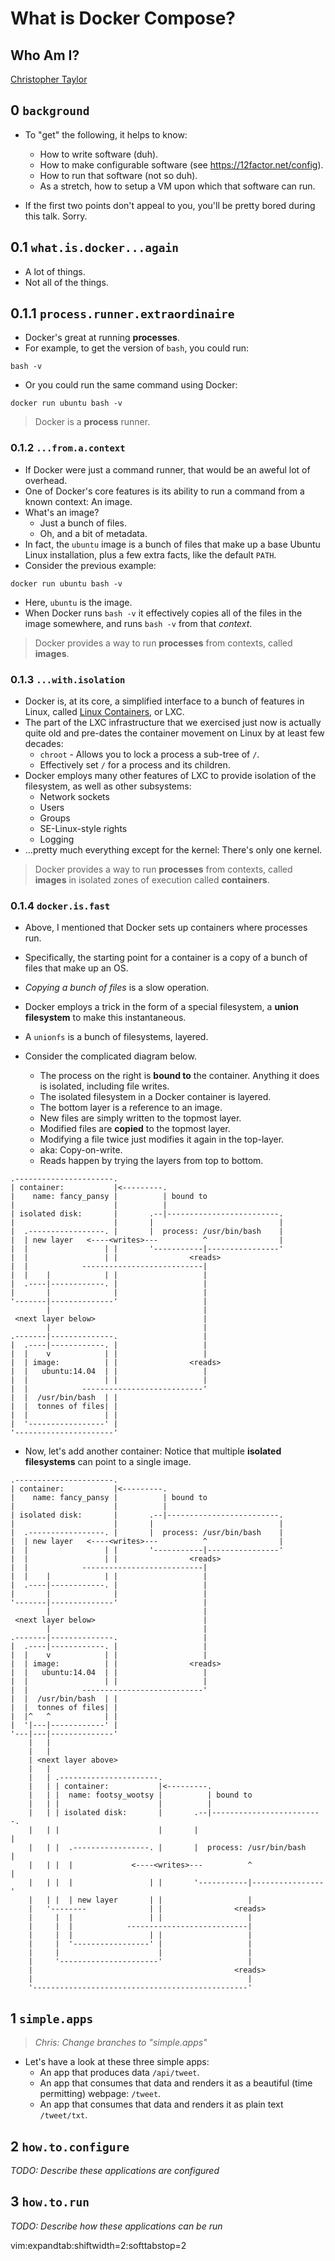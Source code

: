 # What is Docker Compose?

## Who Am I?

[Christopher Taylor](https://twitter.com/ctttttttttt)


## 0 `background`

- To "get" the following, it helps to know:
  - How to write software (duh).
  - How to make configurable software (see https://12factor.net/config).
  - How to run that software (not so duh).
  - As a stretch, how to setup a VM upon which that software can run.

- If the first two points don't appeal to you, you'll be pretty bored during this talk.  Sorry.

## 0.1 `what.is.docker...again`

- A lot of things.
- Not all of the things.


## 0.1.1 `process.runner.extraordinaire`

- Docker's great at running **processes**.
- For example, to get the version of `bash`, you could run:

```
bash -v
```

- Or you could run the same command using Docker:

```
docker run ubuntu bash -v
```

> Docker is a **process** runner.


### 0.1.2 `...from.a.context`

- If Docker were just a command runner, that would be an aweful lot of overhead.
- One of Docker's core features is its ability to run a command from a known context: An image.
- What's an image?
  - Just a bunch of files.
  - Oh, and a bit of metadata.
- In fact, the `ubuntu` image is a bunch of files that make up a base Ubuntu Linux installation, plus a few extra facts, like the default `PATH`.
- Consider the previous example:

```
docker run ubuntu bash -v
```

- Here, `ubuntu` is the image.
- When Docker runs `bash -v` it effectively copies all of the files in the image somewhere, and runs `bash -v` from that _context_.

> Docker provides a way to run **processes** from contexts, called **images**.


### 0.1.3 `...with.isolation`

- Docker is, at its core, a simplified interface to a bunch of features in Linux, called [Linux Containers](https://linuxcontainers.org), or LXC.
- The part of the LXC infrastructure that we exercised just now is actually quite old and pre-dates the container movement on Linux by at least few decades:
  - `chroot` - Allows you to lock a process a sub-tree of `/`.
  - Effectively set `/` for a process and its children.
- Docker employs many other features of LXC to provide isolation of the filesystem, as well as other subsystems:
  - Network sockets
  - Users
  - Groups
  - SE-Linux-style rights
  - Logging
- ...pretty much everything except for the kernel:  There's only one kernel.

> Docker provides a way to run **processes** from contexts, called **images** in isolated zones of execution called **containers**.


### 0.1.4 `docker.is.fast`

- Above, I mentioned that Docker sets up containers where processes run.
- Specifically, the starting point for a container is a copy of a bunch of files that make up an OS.
- _Copying a bunch of files_ is a slow operation.
- Docker employs a trick in the form of a special filesystem, a **union filesystem** to make this instantaneous.
- A `unionfs` is a bunch of filesystems, layered.

- Consider the complicated diagram below.
  - The process on the right is **bound to** the container.  Anything it does is isolated, including file writes.
  - The isolated filesystem in a Docker container is layered.
  - The bottom layer is a reference to an image.
  - New files are simply written to the topmost layer.
  - Modified files are **copied** to the topmost layer.
  - Modifying a file twice just modifies it again in the top-layer.
  - aka: Copy-on-write.
  - Reads happen by trying the layers from top to bottom.

```
.----------------------.
| container:           |<---------.
|    name: fancy_pansy |          | bound to
|                      |          |
| isolated disk:       |       .--|-------------------------.
|                      |       |                            |
|  .-----------------. |       |  process: /usr/bin/bash    |
|  | new layer   <----<writes>---          ^                |
|  |                 | |       '-----------|----------------'
|  |                 | |                <reads>
|  |            ---------------------------|
|  |    |            | |                   |
|  .----|------------. |                   |
|       |              |                   |
'-------|--------------'                   |
        |                                  |
 <next layer below>                        |
        |                                  |
.-------|--------------.                   |
|  .----|------------. |                   |
|  |    v            | |                   |
|  | image:          | |                <reads>
|  |   ubuntu:14.04  | |                   |
|  |                 | |                   |
|  |            ---------------------------'
|  |  /usr/bin/bash  | |  
|  |  tonnes of files| |  
|  |                 | |  
|  '-----------------' |  
'----------------------'  
```

- Now, let's add another container:  Notice that multiple **isolated filesystems** can point to a single image.


```
.----------------------.
| container:           |<---------.
|    name: fancy_pansy |          | bound to
|                      |          |
| isolated disk:       |       .--|-------------------------.
|                      |       |                            |
|  .-----------------. |       |  process: /usr/bin/bash    |
|  | new layer   <----<writes>---          ^                |
|  |                 | |       '-----------|----------------'
|  |                 | |                <reads>
|  |            ---------------------------|
|  |    |            | |                   |
|  .----|------------. |                   |
|       |              |                   |
'-------|--------------'                   |
        |                                  |
 <next layer below>                        |
        |                                  |
.-------|--------------.                   |
|  .----|------------. |                   |
|  |    v            | |                   |
|  | image:          | |                <reads>
|  |   ubuntu:14.04  | |                   |
|  |                 | |                   |
|  |            ---------------------------'
|  |  /usr/bin/bash  | |  
|  |  tonnes of files| |  
|  |^   ^            | |  
|  '|---|------------' |  
'---|---|--------------'  
    |   |
    |   |
    | <next layer above>
    |   |
    |	| .----------------------.
    |	| | container:           |<---------.
    |	| |  name: footsy_wootsy |          | bound to
    |	| |                      |          |
    |	| | isolated disk:       |       .--|-------------------------.
    |	| |                      |       |                            |
    |	| |  .-----------------. |       |  process: /usr/bin/bash    |
    |	| |  |             <----<writes>---          ^                |
    |	| |  |                 | |       '-----------|----------------'
    |	| |  | new layer       | |                   |
    |	'--------              | |                <reads>
    |	  |  |                 | |                   |
    |	  |  |            ---------------------------|
    |	  |  |                 | |                   |
    |	  |  '-----------------' |                   |
    |	  |                      |                   |
    |	  '----------------------'                   |
    |                                             <reads>
    |                                                |
    '------------------------------------------------'
```


## 1 `simple.apps`

> _Chris: Change branches to "simple.apps"_

- Let's have a look at these three simple apps:
  - An app that produces data `/api/tweet`.
  - An app that consumes that data and renders it as a beautiful (time permitting) webpage: `/tweet`.
  - An app that consumes that data and renders it as plain text `/tweet/txt`.

## 2 `how.to.configure`

_TODO: Describe these applications are configured_

## 3 `how.to.run`

_TODO: Describe how these applications can be run_







vim:expandtab:shiftwidth=2:softtabstop=2

